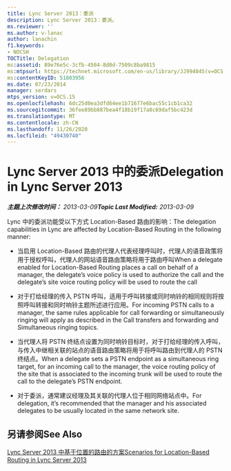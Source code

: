 ```yaml
---
title: Lync Server 2013：委派
description: Lync Server 2013：委派。
ms.reviewer: ''
ms.author: v-lanac
author: lanachin
f1.keywords:
- NOCSH
TOCTitle: Delegation
ms:assetid: 89e76e5c-3cfb-4504-8d0d-7509c8ba9815
ms:mtpsurl: https://technet.microsoft.com/en-us/library/JJ994045(v=OCS.15)
ms:contentKeyID: 51803956
ms.date: 07/23/2014
manager: serdars
mtps_version: v=OCS.15
ms.openlocfilehash: 6dc25d0ea3dfd64ee1b71677e6bac55c1cb1ca32
ms.sourcegitcommit: 36fee89bb887bea4f18b19f17a8c69daf5bc423d
ms.translationtype: MT
ms.contentlocale: zh-CN
ms.lasthandoff: 11/26/2020
ms.locfileid: "49430740"
---
```

# <a name="delegation-in-lync-server-2013"></a><span data-ttu-id="e5057-103">Lync Server 2013 中的委派</span><span class="sxs-lookup"><span data-stu-id="e5057-103">Delegation in Lync Server 2013</span></span>

<div data-xmlns="http://www.w3.org/1999/xhtml">

<div class="topic" data-xmlns="http://www.w3.org/1999/xhtml" data-msxsl="urn:schemas-microsoft-com:xslt" data-cs="https://msdn.microsoft.com/">

<div data-asp="https://msdn2.microsoft.com/asp">



</div>

<div id="mainSection">

<div id="mainBody"><span data-ttu-id="e5057-104">

<span> </span></span><span class="sxs-lookup"><span data-stu-id="e5057-104">

<span> </span></span></span>

<span data-ttu-id="e5057-105">_**主题上次修改时间：** 2013-03-09_</span><span class="sxs-lookup"><span data-stu-id="e5057-105">_**Topic Last Modified:** 2013-03-09_</span></span>

<span data-ttu-id="e5057-106">Lync 中的委派功能受以下方式 Location-Based 路由的影响：</span><span class="sxs-lookup"><span data-stu-id="e5057-106">The delegation capabilities in Lync are affected by Location-Based Routing in the following manner:</span></span>

  - <span data-ttu-id="e5057-107">当启用 Location-Based 路由的代理人代表经理呼叫时，代理人的语音政策将用于授权呼叫，代理人的网站语音路由策略将用于路由呼叫</span><span class="sxs-lookup"><span data-stu-id="e5057-107">When a delegate enabled for Location-Based Routing places a call on behalf of a manager, the delegate’s voice policy is used to authorize the call and the delegate’s site voice routing policy will be used to route the call</span></span>

  - <span data-ttu-id="e5057-108">对于打给经理的传入 PSTN 呼叫，适用于呼叫转接或同时响铃的相同规则将按照呼叫转接和同时响铃主题所述进行应用。</span><span class="sxs-lookup"><span data-stu-id="e5057-108">For incoming PSTN calls to a manager, the same rules applicable for call forwarding or simultaneously ringing will apply as described in the Call transfers and forwarding and Simultaneous ringing topics.</span></span>

  - <span data-ttu-id="e5057-109">当代理人将 PSTN 终结点设置为同时响铃目标时，对于打给经理的传入呼叫，与传入中继相关联的站点的语音路由策略将用于将呼叫路由到代理人的 PSTN 终结点。</span><span class="sxs-lookup"><span data-stu-id="e5057-109">When a delegate sets a PSTN endpoint as a simultaneous ring target, for an incoming call to the manager, the voice routing policy of the site that is associated to the incoming trunk will be used to route the call to the delegate’s PSTN endpoint.</span></span>

  - <span data-ttu-id="e5057-110">对于委派，通常建议经理及其关联的代理人位于相同网络站点中。</span><span class="sxs-lookup"><span data-stu-id="e5057-110">For delegation, it’s recommended that the manager and his associated delegates to be usually located in the same network site.</span></span>

<div>

## <a name="see-also"></a><span data-ttu-id="e5057-111">另请参阅</span><span class="sxs-lookup"><span data-stu-id="e5057-111">See Also</span></span>


[<span data-ttu-id="e5057-112">Lync Server 2013 中基于位置的路由的方案</span><span class="sxs-lookup"><span data-stu-id="e5057-112">Scenarios for Location-Based Routing in Lync Server 2013</span></span>](lync-server-2013-scenarios-for-location-based-routing.md)  
  

<span data-ttu-id="e5057-113"></div>

</div>

<span> </span>

</div>

</div>

</span><span class="sxs-lookup"><span data-stu-id="e5057-113"></div>

</div>

<span> </span>

</div>

</div>

</span></span></div>

